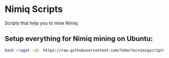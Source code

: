 # Nimiq Scripts
Scripts that help you to mine Nimiq


## Setup everything for Nimiq mining on Ubuntu:
```sh
bash <(wget -qO- https://raw.githubusercontent.com/faberto/nimiqscripts/master/SetupNodeMiner.sh)
```
